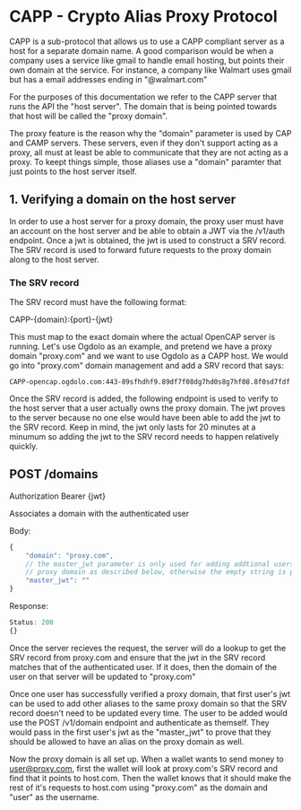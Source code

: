 # CAPP - Crypto Alias Proxy Protocol

CAPP is a sub-protocol that allows us to use a CAPP compliant server as a host for a separate domain name. A good comparison would be when a company uses a service like gmail to handle email hosting, but points their own domain at the service. For instance, a company like Walmart uses gmail but has a email addresses ending in "@walmart.com"

For the purposes of this documentation we refer to the CAPP server that runs the API the "host server". The domain that is being pointed towards that host will be called the "proxy domain".

The proxy feature is the reason why the "domain" parameter is used by CAP and CAMP servers. These servers, even if they don't support acting as a proxy, all must at least be able to communicate that they are not acting as a proxy. To keept things simple, those aliases use a "domain" paramter that just points to the host server itself.

## 1. Verifying a domain on the host server

In order to use a host server for a proxy domain, the proxy user must have an account on the host server and be able to obtain a JWT via the /v1/auth endpoint. Once a jwt is obtained, the jwt is used to construct a SRV record. The SRV record is used to forward future requests to the proxy domain along to the host server.

### The SRV record

The SRV record must have the following format:

CAPP-{domain}:{port}-{jwt}

This must map to the exact domain where the actual OpenCAP server is running. Let's use Ogdolo as an example, and pretend we have a proxy domain "proxy.com" and we want to use Ogdolo as a CAPP host. We would go into "proxy.com" domain management and add a SRV record that says:

```
CAPP-opencap.ogdolo.com:443-89sfhdhf9.89df7f08dg7hd0s8g7hf08.8f0sd7fdf
```

Once the SRV record is added, the following endpoint is used to verify to the host server that a user actually owns the proxy domain. The jwt proves to the server because no one else would have been able to add the jwt to the SRV record. Keep in mind, the jwt only lasts for 20 minutes at a minumum so adding the jwt to the SRV record needs to happen relatively quickly.

## POST /domains

Authorization Bearer {jwt}

Associates a domain with the authenticated user

Body:
```javascript
{
    "domain": "proxy.com",
    // the master_jwt parameter is only used for adding addtional users to a 
    // proxy domain as described below, otherwise the empty string is passed.
    "master_jwt": ""  
}
```

Response:
```javascript
Status: 200
{}
```

Once the server recieves the request, the server will do a lookup to get the SRV record from proxy.com and ensure that the jwt in the SRV record matches that of the authenticated user. If it does, then the domain of the user on that server will be updated to "proxy.com"

Once one user has successfully verified a proxy domain, that first user's jwt can be used to add other aliases to the same proxy domain so that the SRV record doesn't need to be updated every time. The user to be added would use the POST /v1/domain endpoint and authenticate as themself. They would pass in the first user's jwt as the "master_jwt" to prove that they should be allowed to have an alias on the proxy domain as well.

Now the proxy domain is all set up. When a wallet wants to send money to user@proxy.com, first the wallet will look at proxy.com's SRV record and find that it points to host.com. Then the wallet knows that it should make the rest of it's requests to host.com using "proxy.com" as the domain and "user" as the username.